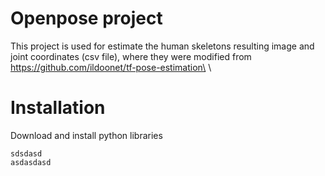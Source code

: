 # Openpose project 

This project is used for estimate the human skeletons resulting image and joint coordinates (csv file), where they were modified from https://github.com/ildoonet/tf-pose-estimation\
\

# Installation

Download and install python libraries
```
sdsdasd
asdasdasd
```
